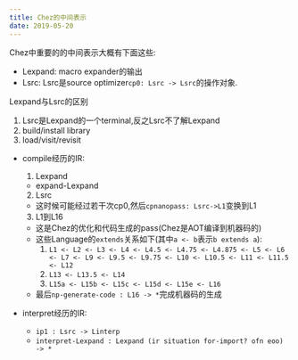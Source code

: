 ```yaml
---
title: Chez的中间表示
date: 2019-05-20
---
```


Chez中重要的的中间表示大概有下面这些:

* Lexpand: macro expander的输出
* Lsrc: Lsrc是source optimizer`cp0: Lsrc -> Lsrc`的操作对象.

Lexpand与Lsrc的区别
  1. Lsrc是Lexpand的一个terminal,反之Lsrc不了解Lexpand
  2. build/install library
  3. load/visit/revisit

* compile经历的IR:
  1. Lexpand
    * expand-Lexpand
  2. Lsrc
    * 这时候可能经过若干次cp0,然后`cpnanopass: Lsrc->L1`变换到L1
  3. L1到L16
    * 这是Chez的优化和代码生成的pass(Chez是AOT编译到机器码的)
    * 这些Language的`extends`关系如下(其中`a <- b`表示`b extends a`):
      1. `L1 <- L2 <- L3 <- L4 <- L4.5 <- L4.75 <- L4.875 <- L5 <- L6 <- L7 <- L9 <- L9.5 <- L9.75 <- L10 <- L10.5 <- L11 <- L11.5 <- L12`
      2. `L13 <- L13.5 <- L14`
      3. `L15a <- L15b <- L15c <- L15d <- L15e <- L16`
    * 最后`np-generate-code : L16 -> *`完成机器码的生成

* interpret经历的IR:
  * `ip1 : Lsrc -> Linterp`
  * `interpret-Lexpand : Lexpand (ir situation for-import? ofn eoo) -> *`
